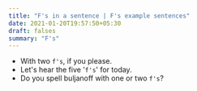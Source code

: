```yaml
---
title: "F's in a sentence | F's example sentences"
date: 2021-01-20T19:57:50+05:30
draft: falses
summary: "F's"
---
```

- With two `f's`, if you please.
- Let's hear the five '`f's`' for today.
- Do you spell buljanoff with one or two `f's`?
                 

